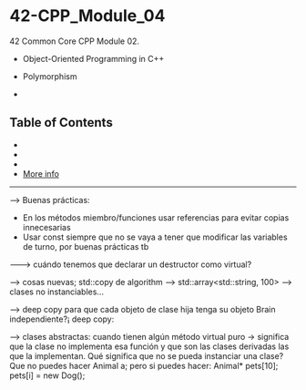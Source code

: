 # 42-CPP_Module_04
42 Common Core CPP Module 02.  
- Object-Oriented Programming in C++
- Polymorphism

- 
## Table of Contents
- [](#)
- [](#f)
- [](#f)
- [More info](#more-info)

----------------------------------------

--> Buenas prácticas:
- En los métodos miembro/funciones usar referencias para evitar copias innecesarias
- Usar const siempre que no se vaya a tener que modificar las variables de turno, por buenas prácticas tb

---> cuándo tenemos que declarar un destructor como virtual?

--> cosas nuevas; std::copy de algorithm
--> std::array<std::string, 100>
--> clases no instanciables...  

--> deep copy para que cada objeto de clase hija tenga su objeto Brain independiente?¡
deep copy: 

--> clases abstractas: cuando tienen algún método virtual puro -> significa que la clase no implementa esa función y que son las clases derivadas las que la implementan. 
Qué significa que no se pueda instanciar una clase? Que no puedes hacer Animal a;
pero si puedes hacer:
Animal* pets[10];
pets[i] = new Dog();

